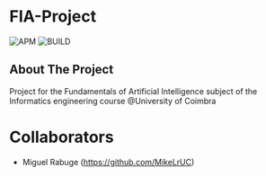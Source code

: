 # FIA-Project
![APM](https://img.shields.io/apm/l/vim-mode)
![BUILD](https://img.shields.io/badge/build-passing-green)

## About The Project

Project for the Fundamentals of Artificial Intelligence subject of the Informatics engineering course @University of Coimbra

# Collaborators
  - Miguel Rabuge (https://github.com/MikeLrUC)

